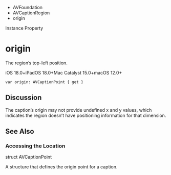 

- AVFoundation
- AVCaptionRegion
-  origin 

Instance Property

# origin

The region’s top-left position.

iOS 18.0+iPadOS 18.0+Mac Catalyst 15.0+macOS 12.0+

``` source
var origin: AVCaptionPoint { get }
```

## Discussion

The caption’s origin may not provide undefined x and y values, which indicates the region doesn’t have positioning information for that dimension.

## See Also

### Accessing the Location

struct AVCaptionPoint

A structure that defines the origin point for a caption.

